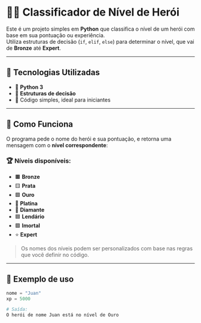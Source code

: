 # 🦸‍♂️ Classificador de Nível de Herói

Este é um projeto simples em **Python** que classifica o nível de um herói com base em sua pontuação ou experiência.  
Utiliza estruturas de decisão (`if`, `elif`, `else`) para determinar o nível, que vai de **Bronze** até **Expert**.  

---

## 🚀 Tecnologias Utilizadas

- 🐍 **Python 3**
- 🧠 **Estruturas de decisão**
- 📄 Código simples, ideal para iniciantes

---

## 🧩 Como Funciona

O programa pede o nome do herói e sua pontuação, e retorna uma mensagem com o **nível correspondente**:

### 🏆 Níveis disponíveis:
- 🟫 **Bronze**
- 🟨 **Prata**
- 🟩 **Ouro**
- 🔷 **Platina**
- 🔶 **Diamante**
- 🟦 **Lendário**
- 🟪 **Imortal**
- ⭐ **Expert**

> Os nomes dos níveis podem ser personalizados com base nas regras que você definir no código.

---

## 🧪 Exemplo de uso

```python
nome = "Juan"
xp = 5000

# Saída:
O herói de nome Juan está no nível de Ouro
